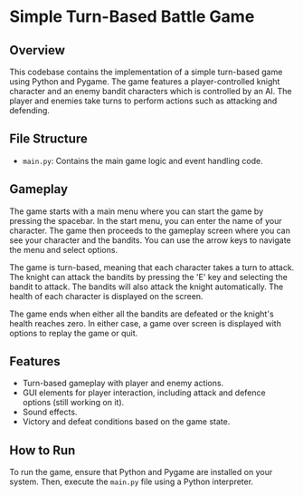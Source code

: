 # Simple Turn-Based Battle Game

## Overview
This codebase contains the implementation of a simple turn-based game using Python and Pygame. The game features a player-controlled knight character and an enemy bandit characters which is controlled by an AI. The player and enemies take turns to perform actions such as attacking and defending.

## File Structure
- `main.py`: Contains the main game logic and event handling code.

## Gameplay
The game starts with a main menu where you can start the game by pressing the spacebar. In the start menu, you can enter the name of your character. The game then proceeds to the gameplay screen where you can see your character and the bandits. You can use the arrow keys to navigate the menu and select options.

The game is turn-based, meaning that each character takes a turn to attack. The knight can attack the bandits by pressing the 'E' key and selecting the bandit to attack. The bandits will also attack the knight automatically. The health of each character is displayed on the screen.

The game ends when either all the bandits are defeated or the knight's health reaches zero. In either case, a game over screen is displayed with options to replay the game or quit.

## Features
- Turn-based gameplay with player and enemy actions.
- GUI elements for player interaction, including attack and defence options (still working on it).
- Sound effects.
- Victory and defeat conditions based on the game state.

## How to Run
To run the game, ensure that Python and Pygame are installed on your system. Then, execute the `main.py` file using a Python interpreter.
